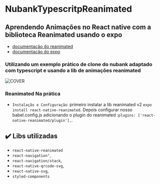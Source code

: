 # NubankTypescritpReanimated
## Aprendendo Animações no React native com a biblioteca Reanimated usando o expo
- [documentação  do reanimated](https://docs.swmansion.com/react-native-reanimated/docs)
- [documentação do expo](https://docs.expo.dev/)

### Utilizando um exemplo prático de clone do nubank adaptado com typescript e usando a lib de animações reanimated
![COVER](https://aws1.discourse-cdn.com/nubank/original/3X/0/c/0cfd51f1cb889ce49ab00ce7c076999c9307190d.png)

### Reanimated Na prática
- `Instalação e Configuração`: primeiro instalar a lib reanimated v2 `expo install react-native-reanimated`.  Depois configurar nosso babel.config.js adicionando o plugin do reanimated :`plugins: ['react-native-reanimated/plugin'],`. 

## ✔️ Libs utilizadas
- `react-native-reanimated`
- `react-navigation"`,
- `react-navigation/stack`,
- `react-native-qrcode-svg`,
- `react-native-svg`,
- `styled-components`
